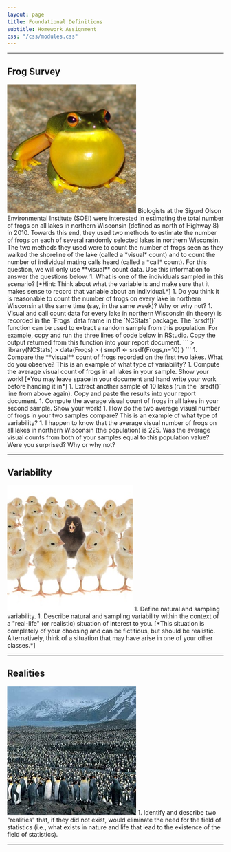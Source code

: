 ```yaml
---
layout: page
title: Foundational Definitions
subtitle: Homework Assignment
css: "/css/modules.css"
---
```


----

## Frog Survey
<img src="../zimgs/frog-croaking.jpg" alt="Frog Croaking" class="img-right">
Biologists at the Sigurd Olson Environmental Institute (SOEI) were interested in estimating the total number of frogs on all lakes in northern Wisconsin (defined as north of Highway 8) in 2010. Towards this end, they used two methods to estimate the number of frogs on each of several randomly selected lakes in northern Wisconsin. The two methods they used were to count the number of frogs seen as they walked the shoreline of the lake (called a *visual* count) and to count the number of individual mating calls heard (called a *call* count). For this question, we will only use **visual** count data. Use this information to answer the questions below.
1. What is one of the individuals sampled in this scenario? [*Hint: Think about what the variable is and make sure that it makes sense to record that variable about an individual.*]
1. Do you think it is reasonable to count the number of frogs on every lake in northern Wisconsin at the same time (say, in the same week)? Why or why not?
1. Visual and call count data for every lake in northern Wisconsin (in theory) is recorded in the `Frogs` data.frame in the `NCStats` package. The `srsdf()` function can be used to extract a random sample from this population. For example, copy and run the three lines of code below in RStudio. Copy the output returned from this function into your report document.
```
> library(NCStats)
> data(Frogs)
> ( smpl1 <- srsdf(Frogs,n=10) )
```
1. Compare the **visual** count of frogs recorded on the first two lakes. What do you observe? This is an example of what type of variability?
1. Compute the average visual count of frogs in all lakes in your sample. Show your work! [*You may leave space in your document and hand write your work before handing it in*]
1. Extract another sample of 10 lakes (run the `srsdf()` line from above again). Copy and paste the results into your report document.
1. Compute the average visual count of frogs in all lakes in your second sample. Show your work!
1. How do the two average visual number of frogs in your two samples compare? This is an example of what type of variability?
1. I happen to know that the average visual number of frogs on all lakes in northern Wisconsin (the population) is 225. Was the average visual counts from both of your samples equal to this population value? Were you surprised? Why or why not?


----

## Variability
<img src="../zimgs/variability.jpg" alt="Variability" class="img-right">
1. Define natural and sampling variability.
1. Describe natural and sampling variability within the context of a "real-life" (or realistic) situation of interest to you. [*This situation is completely of your choosing and can be fictitious, but should be realistic. Alternatively, think of a situation that may have arise in one of your other classes.*]

----

## Realities
<img src="../zimgs/penguin-population.jpg" alt="Population of Penguins" class="img-right">
1. Identify and describe two "realities" that, if they did not exist, would eliminate the need for the field of statistics (i.e., what exists in nature and life that lead to the existence of the field of statistics).

----
